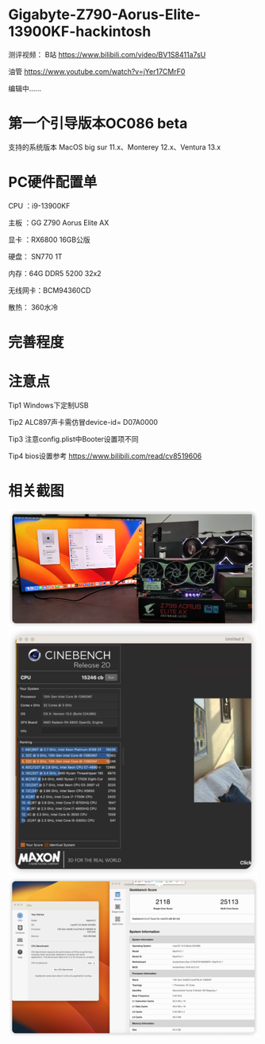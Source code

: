 # Gigabyte-Z790-Aorus-Elite-13900KF-hackintosh

测评视频：
B站 https://www.bilibili.com/video/BV1S8411a7sU

油管 https://www.youtube.com/watch?v=jYer17CMrF0

编辑中......

# 第一个引导版本OC086 beta

支持的系统版本 MacOS big sur 11.x、Monterey 12.x、Ventura 13.x

# PC硬件配置单
CPU ：i9-13900KF

主板 ：GG Z790 Aorus Elite AX

显卡 ：RX6800 16GB公版

硬盘： SN770 1T

内存：64G DDR5 5200 32x2

无线网卡：BCM94360CD

散热： 360水冷

# 完善程度

# 注意点

Tip1  Windows下定制USB

Tip2  ALC897声卡需仿冒device-id= D07A0000

Tip3  注意config.plist中Booter设置项不同

Tip4  bios设置参考   https://www.bilibili.com/read/cv8519606

# 相关截图

![](https://github.com/Xmingbai/gigabyte-Z790-Aorus-Elite-13900KF-hackintosh/blob/main/PC.png)
![](https://github.com/Xmingbai/gigabyte-Z790-Aorus-Elite-13900KF-hackintosh/blob/main/R20.png)
![](https://github.com/Xmingbai/gigabyte-Z790-Aorus-Elite-13900KF-hackintosh/blob/main/geek.png)

